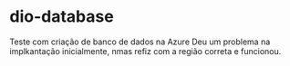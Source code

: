 # dio-database
Teste com criação de banco de dados na Azure
Deu um problema na implkantação inicialmente, nmas refiz com a região correta e funcionou.